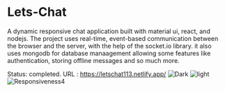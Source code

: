 # Lets-Chat

A dynamic responsive chat application built with material ui, react, and nodejs. The project uses real-time, event-based communication between the browser and the server, with the help of the socket.io library. it also uses mongodb for database manaagement allowing some features like authentication, storing offline messages and so much more.

Status:  completed. URL : https://letschat113.netlify.app/
![Dark](https://user-images.githubusercontent.com/82245766/141663188-01b0f9c8-a06d-4077-9834-bb5ac9511182.PNG)
![light](https://user-images.githubusercontent.com/82245766/141663273-88808a1a-9907-4d62-9a07-169643b59632.PNG)
![Responsiveness4](https://user-images.githubusercontent.com/82245766/141663276-32bf7b70-c38a-4b3e-9281-68dcc8611a7f.PNG)
